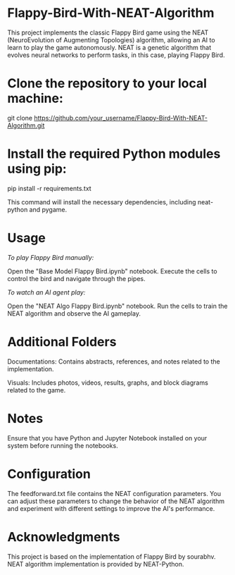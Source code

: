 # Flappy-Bird-With-NEAT-Algorithm
This project implements the classic Flappy Bird game using the NEAT (NeuroEvolution of Augmenting Topologies) algorithm, allowing an AI to learn to play the game autonomously. NEAT is a genetic algorithm that evolves neural networks to perform tasks, in this case, playing Flappy Bird.


# Clone the repository to your local machine:
git clone https://github.com/your_username/Flappy-Bird-With-NEAT-Algorithm.git


# Install the required Python modules using pip:
pip install -r requirements.txt


This command will install the necessary dependencies, including neat-python and pygame.


# Usage
*To play Flappy Bird manually:*



Open the "Base Model Flappy Bird.ipynb" notebook.
Execute the cells to control the bird and navigate through the pipes.




*To watch an AI agent play:*



Open the "NEAT Algo Flappy Bird.ipynb" notebook.
Run the cells to train the NEAT algorithm and observe the AI gameplay.



# Additional Folders


Documentations: Contains abstracts, references, and notes related to the implementation.


Visuals: Includes photos, videos, results, graphs, and block diagrams related to the game.

# Notes
Ensure that you have Python and Jupyter Notebook installed on your system before running the notebooks.


# Configuration
The feedforward.txt file contains the NEAT configuration parameters. You can adjust these parameters to change the behavior of the NEAT algorithm and experiment with different settings to improve the AI's performance.

 # Acknowledgments
This project is based on the implementation of Flappy Bird by sourabhv.
NEAT algorithm implementation is provided by NEAT-Python.

